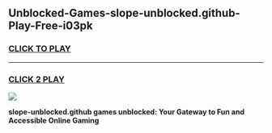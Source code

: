 
## Unblocked-Games-slope-unblocked.github-Play-Free-i03pk
<h3>
<a href="https://premium76.site?title=slope-unblocked.github&ref=17A">CLICK TO PLAY</a></h3>
<hr>

<h3>
<a href="https://premium76.site?title=slope-unblocked.github&ref=17A">CLICK 2 PLAY</a>
  
</h3>

<a href="https://premium76.site?title=slope-unblocked.github&ref=17A"><img src="https://clearcache.store/games.png"></a>


**slope-unblocked.github games unblocked: Your Gateway to Fun and Accessible Online Gaming**

